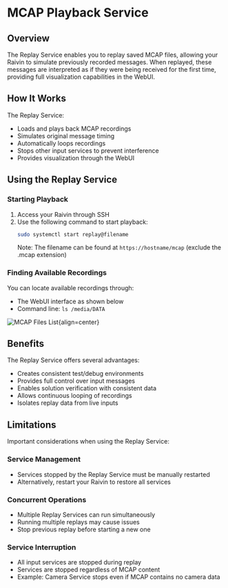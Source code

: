# MCAP Playback Service

## Overview
The Replay Service enables you to replay saved MCAP files, allowing your Raivin to simulate previously recorded messages. When replayed, these messages are interpreted as if they were being received for the first time, providing full visualization capabilities in the WebUI.

## How It Works
The Replay Service:
- Loads and plays back MCAP recordings
- Simulates original message timing
- Automatically loops recordings
- Stops other input services to prevent interference
- Provides visualization through the WebUI

## Using the Replay Service

### Starting Playback
1. Access your Raivin through SSH
2. Use the following command to start playback:
   ```bash
   sudo systemctl start replay@filename
   ```
   Note: The filename can be found at `https://hostname/mcap` (exclude the .mcap extension)

### Finding Available Recordings
You can locate available recordings through:
- The WebUI interface as shown below
- Command line: `ls /media/DATA`

![MCAP Files List](static/mcap_recorder.png){align=center}

## Benefits
The Replay Service offers several advantages:
- Creates consistent test/debug environments
- Provides full control over input messages
- Enables solution verification with consistent data
- Allows continuous looping of recordings
- Isolates replay data from live inputs

## Limitations
Important considerations when using the Replay Service:

### Service Management
- Services stopped by the Replay Service must be manually restarted
- Alternatively, restart your Raivin to restore all services

### Concurrent Operations
- Multiple Replay Services can run simultaneously
- Running multiple replays may cause issues
- Stop previous replay before starting a new one

### Service Interruption
- All input services are stopped during replay
- Services are stopped regardless of MCAP content
- Example: Camera Service stops even if MCAP contains no camera data
